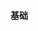 #### 基础
<div class="item-row">
    <Item img="/assets/img/item-imgs/angular.png" title="Angular Material" href="https://material.angular.cn/" />
    <Item img="/assets/img/item-imgs/ng-zorro.svg" title="NG-ZORRO" href="https://ng.ant.design/docs/introduce/zh" />
    <Item img="/assets/img/item-imgs/ionic.png" title="Ionic" href="https://ionicframework.com/" />
</div>
